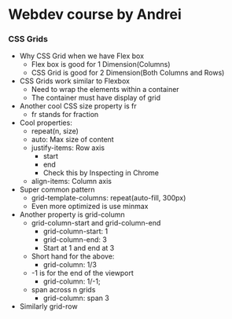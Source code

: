 # Webdev course by Andrei

### CSS Grids
* Why CSS Grid when we have Flex box
  * Flex box is good for 1 Dimension(Columns)
  * CSS Grid is good for 2 Dimension(Both Columns and Rows)
* CSS Grids work similar to Flexbox
  * Need to wrap the elements within a container
  * The container must have display of grid
* Another cool CSS size property is fr
  * fr stands for fraction
* Cool properties:
  * repeat(n, size)
  * auto: Max size of content
  * justify-items: Row axis
    * start
    * end
    * Check this by Inspecting in Chrome
  * align-items: Column axis
* Super common pattern
  * grid-template-columns: repeat(auto-fill, 300px)
  * Even more optimized is use minmax
* Another property is grid-column
  * grid-column-start and grid-column-end
    * grid-column-start: 1
    * grid-column-end: 3
    * Start at 1 and end at 3
  * Short hand for the above: 
    * grid-column: 1/3
  * -1 is for the end of the viewport
    * grid-column: 1/-1;
  * span across n grids
    * grid-column: span 3
* Similarly grid-row